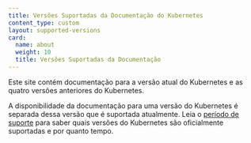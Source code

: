 ```yaml
---
title: Versões Suportadas da Documentação do Kubernetes
content_type: custom
layout: supported-versions
card:
  name: about
  weight: 10
  title: Versões Suportadas da Documentação
---
```


Este site contém documentação para a versão atual do Kubernetes e as quatro versões anteriores do Kubernetes.

A disponibilidade da documentação para uma versão do Kubernetes é separada dessa versão que é suportada atualmente. 
Leia o [período de suporte](/releases/patch-releases/#support-period) para saber quais versões do Kubernetes são oficialmente suportadas e por quanto tempo.